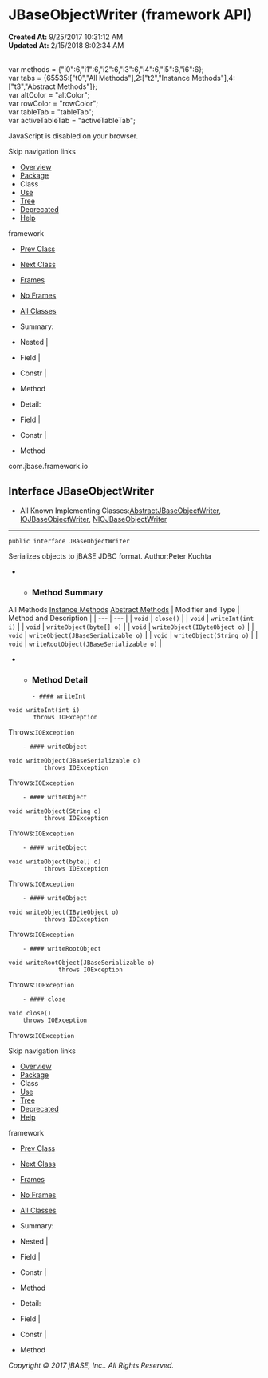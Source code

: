 # JBaseObjectWriter (framework   API)

**Created At:** 9/25/2017 10:31:12 AM  
**Updated At:** 2/15/2018 8:02:34 AM  

<!--<br>    try {<br>        if (location.href.indexOf('is-external=true') == -1) {<br>            parent.document.title="JBaseObjectWriter (framework   API)";<br>        }<br>    }<br>    catch(err) {<br>    }<br>//--><br>var methods = {"i0":6,"i1":6,"i2":6,"i3":6,"i4":6,"i5":6,"i6":6};<br>var tabs = {65535:["t0","All Methods"],2:["t2","Instance Methods"],4:["t3","Abstract Methods"]};<br>var altColor = "altColor";<br>var rowColor = "rowColor";<br>var tableTab = "tableTab";<br>var activeTableTab = "activeTableTab";
JavaScript is disabled on your browser.

Skip navigation links

- [Overview](../../../../overview-summary.html)
- [Package](/39220-io/com_jbase_framework_io_package-summary)
- Class
- [Use](/39223-class-use/com_jbase_framework_io_class-use_JBaseObjectWriter)
- [Tree](/39220-io/com_jbase_framework_io_package-tree)
- [Deprecated](../../../../deprecated-list.html)
- [Help](../../../../help-doc.html)


framework <br>

- [Prev Class](/39220-io/com_jbase_framework_io_JBaseObjectReader "interface in com.jbase.framework.io")
- [Next Class](/39220-io/com_jbase_framework_io_JBaseSerializable "interface in com.jbase.framework.io")


- [Frames](../../../../index.html?com/jbase/framework/io//39220-io/com_jbase_framework_io_JBaseObjectWriter)
- [No Frames](/39220-io/com_jbase_framework_io_JBaseObjectWriter)


- [All Classes](../../../../allclasses-noframe.html)


<!--<br>  allClassesLink = document.getElementById("allclasses\_navbar\_top");<br>  if(window==top) {<br>    allClassesLink.style.display = "block";<br>  }<br>  else {<br>    allClassesLink.style.display = "none";<br>  }<br>  //-->

- Summary:
- Nested |
- Field |
- Constr |
- Method


- Detail:
- Field |
- Constr |
- Method

com.jbase.framework.io

## Interface JBaseObjectWriter

- All Known Implementing Classes:[AbstractJBaseObjectWriter](../../../../com/jbase/framework/io/Abstract/39220-io/com_jbase_framework_io_JBaseObjectWriter "class in com.jbase.framework.io"), [IOJBaseObjectWriter](../../../../com/jbase/framework/io/IO/39220-io/com_jbase_framework_io_JBaseObjectWriter "class in com.jbase.framework.io"), [NIOJBaseObjectWriter](../../../../com/jbase/framework/io/NIO/39220-io/com_jbase_framework_io_JBaseObjectWriter "class in com.jbase.framework.io")
* * *


```
public interface JBaseObjectWriter
```

Serializes objects to jBASE JDBC format.
Author:Peter Kuchta

- - ### Method Summary


All Methods [Instance Methods](javascript:show%282%29;) [Abstract Methods](javascript:show%284%29;) | Modifier and Type | Method and Description |
| --- | --- |
| `void` | `close()`  |
| `void` | `writeInt(int i)`  |
| `void` | `writeObject(byte[] o)`  |
| `void` | `writeObject(IByteObject o)`  |
| `void` | `writeObject(JBaseSerializable o)`  |
| `void` | `writeObject(String o)`  |
| `void` | `writeRootObject(JBaseSerializable o)`  |

- - ### Method Detail

        - #### writeInt

```
void writeInt(int i)
       throws IOException
```
Throws:`IOException`


        - #### writeObject

```
void writeObject(JBaseSerializable o)
          throws IOException
```
Throws:`IOException`


        - #### writeObject

```
void writeObject(String o)
          throws IOException
```
Throws:`IOException`


        - #### writeObject

```
void writeObject(byte[] o)
          throws IOException
```
Throws:`IOException`


        - #### writeObject

```
void writeObject(IByteObject o)
          throws IOException
```
Throws:`IOException`


        - #### writeRootObject

```
void writeRootObject(JBaseSerializable o)
              throws IOException
```
Throws:`IOException`


        - #### close

```
void close()
    throws IOException
```
Throws:`IOException`

Skip navigation links

- [Overview](../../../../overview-summary.html)
- [Package](/39220-io/com_jbase_framework_io_package-summary)
- Class
- [Use](/39223-class-use/com_jbase_framework_io_class-use_JBaseObjectWriter)
- [Tree](/39220-io/com_jbase_framework_io_package-tree)
- [Deprecated](../../../../deprecated-list.html)
- [Help](../../../../help-doc.html)


framework <br>

- [Prev Class](/39220-io/com_jbase_framework_io_JBaseObjectReader "interface in com.jbase.framework.io")
- [Next Class](/39220-io/com_jbase_framework_io_JBaseSerializable "interface in com.jbase.framework.io")


- [Frames](../../../../index.html?com/jbase/framework/io//39220-io/com_jbase_framework_io_JBaseObjectWriter)
- [No Frames](/39220-io/com_jbase_framework_io_JBaseObjectWriter)


- [All Classes](../../../../allclasses-noframe.html)


<!--<br>  allClassesLink = document.getElementById("allclasses\_navbar\_bottom");<br>  if(window==top) {<br>    allClassesLink.style.display = "block";<br>  }<br>  else {<br>    allClassesLink.style.display = "none";<br>  }<br>  //-->

- Summary:
- Nested |
- Field |
- Constr |
- Method


- Detail:
- Field |
- Constr |
- Method

*Copyright © 2017 jBASE, Inc.. All Rights Reserved.*
